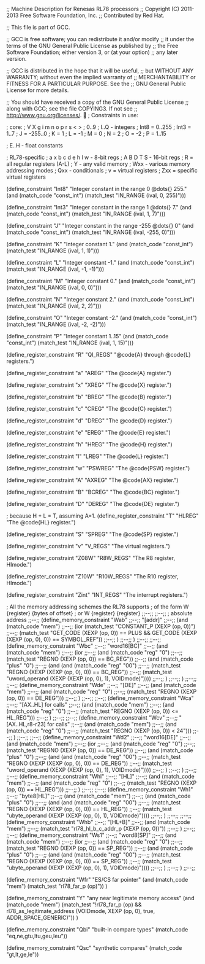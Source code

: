 ;;  Machine Description for Renesas RL78 processors
;;  Copyright (C) 2011-2013 Free Software Foundation, Inc.
;;  Contributed by Red Hat.

;; This file is part of GCC.

;; GCC is free software; you can redistribute it and/or modify
;; it under the terms of the GNU General Public License as published by
;; the Free Software Foundation; either version 3, or (at your option)
;; any later version.

;; GCC is distributed in the hope that it will be useful,
;; but WITHOUT ANY WARRANTY; without even the implied warranty of
;; MERCHANTABILITY or FITNESS FOR A PARTICULAR PURPOSE.  See the
;; GNU General Public License for more details.

;; You should have received a copy of the GNU General Public License
;; along with GCC; see the file COPYING3.  If not see
;; <http://www.gnu.org/licenses/>.

; Constraints in use:

; core:
; V X g i m n o p r s < >
; 0..9
; I..Q - integers
;   Int8 = 0..255
;   Int3 = 1..7
;   J = -255..0
;   K = 1
;   L = -1
;   M = 0
;   N = 2
;   O = -2
;   P = 1..15

; E..H - float constants

; RL78-specific
; a x b c d e h l w - 8-bit regs
; A B D T S - 16-bit regs
; R = all regular registers (A-L)
; Y - any valid memory
; Wxx - various memory addressing modes
; Qxx - conditionals
; v = virtual registers
; Zxx = specific virtual registers

(define_constraint "Int8"
  "Integer constant in the range 0 @dots{} 255."
  (and (match_code "const_int")
       (match_test "IN_RANGE (ival, 0, 255)")))

(define_constraint "Int3"
  "Integer constant in the range 1 @dots{} 7."
  (and (match_code "const_int")
       (match_test "IN_RANGE (ival, 1, 7)")))

(define_constraint "J"
  "Integer constant in the range -255 @dots{} 0"
  (and (match_code "const_int")
       (match_test "IN_RANGE (ival, -255, 0)")))

(define_constraint "K"
  "Integer constant 1."
  (and (match_code "const_int")
       (match_test "IN_RANGE (ival, 1, 1)")))

(define_constraint "L"
  "Integer constant -1."
  (and (match_code "const_int")
       (match_test "IN_RANGE (ival, -1, -1)")))

(define_constraint "M"
  "Integer constant 0."
  (and (match_code "const_int")
       (match_test "IN_RANGE (ival, 0, 0)")))

(define_constraint "N"
  "Integer constant 2."
  (and (match_code "const_int")
       (match_test "IN_RANGE (ival, 2, 2)")))

(define_constraint "O"
  "Integer constant -2."
  (and (match_code "const_int")
       (match_test "IN_RANGE (ival, -2, -2)")))

(define_constraint "P"
  "Integer constant 1..15"
  (and (match_code "const_int")
       (match_test "IN_RANGE (ival, 1, 15)")))

(define_register_constraint "R" "QI_REGS"
 "@code{A} through @code{L} registers.")

(define_register_constraint "a" "AREG"
 "The @code{A} register.")

(define_register_constraint "x" "XREG"
 "The @code{X} register.")

(define_register_constraint "b" "BREG"
 "The @code{B} register.")

(define_register_constraint "c" "CREG"
 "The @code{C} register.")

(define_register_constraint "d" "DREG"
 "The @code{D} register.")

(define_register_constraint "e" "EREG"
 "The @code{E} register.")

(define_register_constraint "h" "HREG"
 "The @code{H} register.")

(define_register_constraint "l" "LREG"
 "The @code{L} register.")

(define_register_constraint "w" "PSWREG"
 "The @code{PSW} register.")

(define_register_constraint "A" "AXREG"
 "The @code{AX} register.")

(define_register_constraint "B" "BCREG"
 "The @code{BC} register.")

(define_register_constraint "D" "DEREG"
 "The @code{DE} register.")

; because H + L = T, assuming A=1.
(define_register_constraint "T" "HLREG"
 "The @code{HL} register.")

(define_register_constraint "S" "SPREG"
 "The @code{SP} register.")

(define_register_constraint "v" "V_REGS"
 "The virtual registers.")

(define_register_constraint "Z08W" "R8W_REGS"
 "The R8 register, HImode.")

(define_register_constraint "Z10W" "R10W_REGS"
 "The R10 register, HImode.")

(define_register_constraint "Zint" "INT_REGS"
 "The interrupt registers.")

; All the memory addressing schemes the RL78 supports
; of the form W {register} {bytes of offset}
;          or W {register} {register}
;;--;; 
;;--;; ; absolute address
;;--;; (define_memory_constraint "Wab"
;;--;;   "[addr]"
;;--;;   (and (match_code "mem")
;;--;;        (ior (match_test "CONSTANT_P (XEXP (op, 0))")
;;--;; 	    (match_test "GET_CODE (XEXP (op, 0)) == PLUS && GET_CODE (XEXP (XEXP (op, 0), 0)) == SYMBOL_REF"))
;;--;; 	    )
;;--;;   )
;;--;; 
;;--;; (define_memory_constraint "Wbc"
;;--;;   "word16[BC]"
;;--;;   (and (match_code "mem")
;;--;;        (ior
;;--;; 	(and (match_code "reg" "0")
;;--;; 	     (match_test "REGNO (XEXP (op, 0)) == BC_REG"))
;;--;; 	(and (match_code "plus" "0")
;;--;; 	     (and (and (match_code "reg" "00")
;;--;; 		       (match_test "REGNO (XEXP (XEXP (op, 0), 0)) == BC_REG"))
;;--;; 		       (match_test "uword_operand (XEXP (XEXP (op, 0), 1), VOIDmode)"))))
;;--;;        )
;;--;;   )
;;--;; 
;;--;; (define_memory_constraint "Wde"
;;--;;   "[DE]"
;;--;;   (and (match_code "mem")
;;--;;        (and (match_code "reg" "0")
;;--;; 	    (match_test "REGNO (XEXP (op, 0)) == DE_REG")))
;;--;;   )
;;--;; 
;;--;; (define_memory_constraint "Wca"
;;--;;   "[AX..HL] for calls"
;;--;;   (and (match_code "mem")
;;--;;        (and (match_code "reg" "0")
;;--;; 	    (match_test "REGNO (XEXP (op, 0)) <= HL_REG")))
;;--;;   )
;;--;; 
;;--;; (define_memory_constraint "Wcv"
;;--;;   "[AX..HL,r8-r23] for calls"
;;--;;   (and (match_code "mem")
;;--;;        (and (match_code "reg" "0")
;;--;; 	    (match_test "REGNO (XEXP (op, 0)) < 24")))
;;--;;   )
;;--;; 
;;--;; (define_memory_constraint "Wd2"
;;--;;   "word16[DE]"
;;--;;   (and (match_code "mem")
;;--;;        (ior
;;--;; 	(and (match_code "reg" "0")
;;--;; 	     (match_test "REGNO (XEXP (op, 0)) == DE_REG"))
;;--;; 	(and (match_code "plus" "0")
;;--;; 	     (and (and (match_code "reg" "00")
;;--;; 		       (match_test "REGNO (XEXP (XEXP (op, 0), 0)) == DE_REG"))
;;--;; 		       (match_test "uword_operand (XEXP (XEXP (op, 0), 1), VOIDmode)"))))
;;--;;        )
;;--;;   )
;;--;; 
;;--;; (define_memory_constraint "Whl"
;;--;;   "[HL]"
;;--;;   (and (match_code "mem")
;;--;;        (and (match_code "reg" "0")
;;--;; 	    (match_test "REGNO (XEXP (op, 0)) == HL_REG")))
;;--;;   )
;;--;; 
;;--;; (define_memory_constraint "Wh1"
;;--;;   "byte8[HL]"
;;--;;   (and (match_code "mem")
;;--;;        (and (match_code "plus" "0")
;;--;; 	    (and (and (match_code "reg" "00")
;;--;; 		      (match_test "REGNO (XEXP (XEXP (op, 0), 0)) == HL_REG"))
;;--;; 		      (match_test "ubyte_operand (XEXP (XEXP (op, 0), 1), VOIDmode)"))))
;;--;;   )
;;--;; 
;;--;; (define_memory_constraint "Whb"
;;--;;   "[HL+B]"
;;--;;   (and (match_code "mem")
;;--;;        (match_test "rl78_hl_b_c_addr_p (XEXP (op, 0))"))
;;--;;   )
;;--;; 
;;--;; (define_memory_constraint "Ws1"
;;--;;   "word8[SP]"
;;--;;   (and (match_code "mem")
;;--;;        (ior
;;--;; 	(and (match_code "reg" "0")
;;--;; 	     (match_test "REGNO (XEXP (op, 0)) == SP_REG"))
;;--;; 	(and (match_code "plus" "0")
;;--;; 	     (and (and (match_code "reg" "00")
;;--;; 		       (match_test "REGNO (XEXP (XEXP (op, 0), 0)) == SP_REG"))
;;--;; 		       (match_test "ubyte_operand (XEXP (XEXP (op, 0), 1), VOIDmode)"))))
;;--;;        )
;;--;;   )
;;--;; 

(define_memory_constraint "Wfr"
  "ES/CS far pointer"
  (and (match_code "mem")
       (match_test "rl78_far_p (op)"))
  )

(define_memory_constraint "Y"
  "any near legitimate memory access"
  (and (match_code "mem")
       (match_test "!rl78_far_p (op) && rl78_as_legitimate_address (VOIDmode, XEXP (op, 0), true, ADDR_SPACE_GENERIC)"))
)


(define_memory_constraint "Qbi"
  "built-in compare types"
  (match_code "eq,ne,gtu,ltu,geu,leu"))

(define_memory_constraint "Qsc"
  "synthetic compares"
  (match_code "gt,lt,ge,le"))
